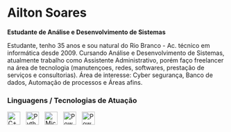 # Ailton Soares

**Estudante de Análise e Desenvolvimento de Sistemas**

Estudante, tenho 35 anos e sou natural do Rio Branco - Ac. técnico em informática desde 2009. Cursando Análise e Desenvolvimento de Sistemas, atualmente trabalho como Assistente Administrativo, porém faço freelancer na área de tecnologia (manutençoes, redes, softwares, prestação de serviços e consultorias). Área de interesse: Cyber segurança, Banco de dados, Automação de processos e Áreas afins.


### Linguagens / Tecnologias de Atuação

<img 
    align="left" 
    alt="C++"
    title="C++" 
    width="30px" 
    style="padding-right: 10px;" 
    src="https://img.icons8.com/?size=100&id=40670&format=png&color=000000" 
/>
<img 
    align="left" 
    alt="Python" 
    title="Python"
    width="30px" 
    style="padding-right: 10px;" 
    src="https://cdn.jsdelivr.net/gh/devicons/devicon@latest/icons/python/python-original.svg" 
/>
<img 
    align="left" 
    alt="Microsoft 365" 
    title="Microsoft 365"
    width="30px" 
    style="padding-right: 10px;" 
    src="https://img.icons8.com/?size=100&id=g7UKWvv49CoI&format=png&color=000000" 
/>
<IMG
    align="left" 
    alt="Power BI" 
    title="Power BI"
    width="30px" 
    style="padding-right: 10px;" 
    src="https://img.icons8.com/?size=100&id=3sGOUDo9nJ4k&format=png&color=000000" 
/>
<IMG
    align="left" 
    alt="Power Automate" 
    title="Power Automate"
    width="30px" 
    style="padding-right: 10px;" 
    src="https://img.icons8.com/?size=100&id=kTTt25v6Drpd&format=png&color=000000" 
/>
<br/>

